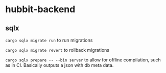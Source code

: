 # hubbit-backend

## sqlx

`cargo sqlx migrate run` to run migrations

`cargo sqlx migrate revert` to rollback migrations

`cargo sqlx prepare -- --bin server` to allow for offline compilation, such as in CI. Basically outputs a json with db meta data.
